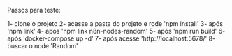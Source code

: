 Passos para teste:

1- clone o projeto
2- acesse a pasta do projeto e rode 'npm install'
3- após 'npm link'
4- após 'npm link n8n-nodes-random'
5- após 'npm run build'
6- após 'docker-compose up -d'
7- após acesse 'http://localhost:5678/'
8- buscar o node 'Random'
